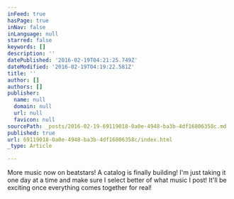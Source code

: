 ```yaml
---
inFeed: true
hasPage: true
inNav: false
inLanguage: null
starred: false
keywords: []
description: ''
datePublished: '2016-02-19T04:21:25.749Z'
dateModified: '2016-02-19T04:19:22.581Z'
title: ''
author: []
authors: []
publisher:
  name: null
  domain: null
  url: null
  favicon: null
sourcePath: _posts/2016-02-19-69119018-0a0e-4948-ba3b-4df16806358c.md
published: true
url: 69119018-0a0e-4948-ba3b-4df16806358c/index.html
_type: Article

---
```

More music now on beatstars! A catalog is finally building! I'm just taking it one day at a time and make sure I select better of what music I post! It'll be exciting once everything comes together for real!